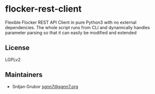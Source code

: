 # flocker-rest-client

Flexible Flocker REST API Client in pure Python3 with no external dependencies. The whole script runs from CLI and dynamically handles parameter parsing so that it can easily be modified and extended

## License

LGPLv2

## Maintainers

- Srdjan Grubor <sgnn7@sgnn7.org>
